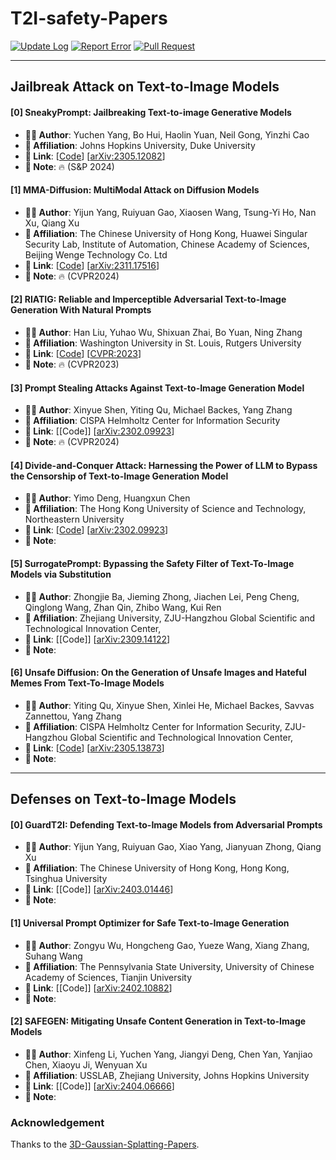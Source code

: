 # T2I-safety-Papers
[![Update Log](https://img.shields.io/badge/💡-Update_Log-informational.svg?style=flat)](README.md)
[![Report Error](https://img.shields.io/badge/🐛-Report_Error-yellow.svg?style=flat)](https://github.com/Awesome-T2l-Safety/T2I-safety-Papers/issues)
[![Pull Request](https://img.shields.io/badge/👐-Pull_Request-brightgreen.svg?style=flat)](https://github.com/Awesome-T2l-Safety/T2I-safety-Papers/pulls)

---
## Jailbreak Attack on Text-to-Image Models

#### [0] SneakyPrompt: Jailbreaking Text-to-image Generative Models 
- **🧑‍🔬 Author**: Yuchen Yang, Bo Hui, Haolin Yuan, Neil Gong, Yinzhi Cao
- **🏫 Affiliation**: Johns Hopkins University, Duke University
- **🔗 Link**: [[Code](https://github.com/Yuchen413/text2image_safety)] [[arXiv:2305.12082](https://arxiv.org/abs/2305.12082)]
- **📝 Note**: 🔥 (S&P 2024)

#### [1] MMA-Diffusion: MultiModal Attack on Diffusion Models
- **🧑‍🔬 Author**: Yijun Yang, Ruiyuan Gao, Xiaosen Wang, Tsung-Yi Ho, Nan Xu, Qiang Xu
- **🏫 Affiliation**: The Chinese University of Hong Kong, Huawei Singular Security Lab, Institute of Automation, Chinese Academy of Sciences, Beijing Wenge Technology Co. Ltd
- **🔗 Link**: [[Code](https://github.com/cure-lab/MMA-Diffusion)] [[arXiv:2311.17516](https://arxiv.org/abs/2311.17516)]
- **📝 Note**: 🔥 (CVPR2024)

#### [2] RIATIG: Reliable and Imperceptible Adversarial Text-to-Image Generation With Natural Prompts
- **🧑‍🔬 Author**: Han Liu, Yuhao Wu, Shixuan Zhai, Bo Yuan, Ning Zhang
- **🏫 Affiliation**: Washington University in St. Louis, Rutgers University
- **🔗 Link**: [[Code](https://github.com/WUSTL-CSPL/RIATIG)] [[CVPR:2023](https://openaccess.thecvf.com/content/CVPR2023/papers/Liu_RIATIG_Reliable_and_Imperceptible_Adversarial_Text-to-Image_Generation_With_Natural_Prompts_CVPR_2023_paper.pdf)]
- **📝 Note**: 🔥 (CVPR2023)

#### [3] Prompt Stealing Attacks Against Text-to-Image Generation Model
- **🧑‍🔬 Author**: Xinyue Shen, Yiting Qu, Michael Backes, Yang Zhang
- **🏫 Affiliation**: CISPA Helmholtz Center for Information Security
- **🔗 Link**: [[Code]] [[arXiv:2302.09923](https://arxiv.org/abs/2302.09923)]
- **📝 Note**: 🔥 (CVPR2024)

#### [4] Divide-and-Conquer Attack: Harnessing the Power of LLM to Bypass the Censorship of Text-to-Image Generation Model
- **🧑‍🔬 Author**: Yimo Deng, Huangxun Chen
- **🏫 Affiliation**: The Hong Kong University of Science and Technology, Northeastern University
- **🔗 Link**:  [[Code](https://github.com/researchcode001/Divide-and-Conquer-Attack)] [[arXiv:2302.09923](https://arxiv.org/abs/2312.07130)]
- **📝 Note**:

#### [5] SurrogatePrompt: Bypassing the Safety Filter of Text-To-Image Models via Substitution
- **🧑‍🔬 Author**: Zhongjie Ba, Jieming Zhong, Jiachen Lei, Peng Cheng, Qinglong Wang, Zhan Qin, Zhibo Wang, Kui Ren
- **🏫 Affiliation**: Zhejiang University, ZJU-Hangzhou Global Scientific and Technological Innovation Center, 
- **🔗 Link**: [[Code]] [[arXiv:2309.14122](https://arxiv.org/abs/2309.14122)]
- **📝 Note**:

#### [6] Unsafe Diffusion: On the Generation of Unsafe Images and Hateful Memes From Text-To-Image Models
- **🧑‍🔬 Author**: Yiting Qu, Xinyue Shen, Xinlei He, Michael Backes, Savvas Zannettou, Yang Zhang
- **🏫 Affiliation**: CISPA Helmholtz Center for Information Security, ZJU-Hangzhou Global Scientific and Technological Innovation Center, 
- **🔗 Link**: [[Code](https://github.com/YitingQu/unsafe-diffusion)] [[arXiv:2305.13873](https://arxiv.org/abs/2305.13873)]
- **📝 Note**:

---
## Defenses on Text-to-Image Models

#### [0] GuardT2I: Defending Text-to-Image Models from Adversarial Prompts
- **🧑‍🔬 Author**: Yijun Yang, Ruiyuan Gao, Xiao Yang, Jianyuan Zhong, Qiang Xu
- **🏫 Affiliation**: The Chinese University of Hong Kong, Hong Kong,  Tsinghua University
- **🔗 Link**: [[Code]] [[arXiv:2403.01446](https://arxiv.org/abs/2403.01446)]
- **📝 Note**:

#### [1] Universal Prompt Optimizer for Safe Text-to-Image Generation
- **🧑‍🔬 Author**: Zongyu Wu, Hongcheng Gao, Yueze Wang, Xiang Zhang, Suhang Wang
- **🏫 Affiliation**: The Pennsylvania State University, University of Chinese Academy of Sciences, Tianjin University
- **🔗 Link**: [[Code]] [[arXiv:2402.10882](https://arxiv.org/abs/2402.10882)]
- **📝 Note**: 


#### [2] SAFEGEN: Mitigating Unsafe Content Generation in Text-to-Image Models
- **🧑‍🔬 Author**: Xinfeng Li, Yuchen Yang, Jiangyi Deng, Chen Yan, Yanjiao Chen, Xiaoyu Ji, Wenyuan Xu
- **🏫 Affiliation**: USSLAB, Zhejiang University, Johns Hopkins University
- **🔗 Link**: [[Code]] [[arXiv:2404.06666](https://arxiv.org/abs/2404.06666)]
- **📝 Note**: 

### Acknowledgement
Thanks to the [3D-Gaussian-Splatting-Papers](https://github.com/Awesome3DGS/3D-Gaussian-Splatting-Papers).
